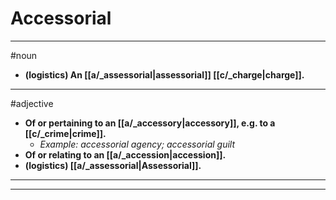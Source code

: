 # Accessorial
---
#noun
- **(logistics) An [[a/_assessorial|assessorial]] [[c/_charge|charge]].**
---
#adjective
- **Of or pertaining to an [[a/_accessory|accessory]], e.g. to a [[c/_crime|crime]].**
	- _Example: accessorial agency; accessorial guilt_
- **Of or relating to an [[a/_accession|accession]].**
- **(logistics) [[a/_assessorial|Assessorial]].**
---
---
